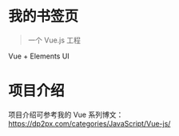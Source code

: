 # 我的书签页

> 一个 Vue.js 工程

Vue + Elements UI

# 项目介绍

项目介绍可参考我的 Vue 系列博文：https://dp2px.com/categories/JavaScript/Vue-js/